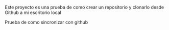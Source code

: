 Este  proyecto es una prueba de como crear un repositorio y clonarlo desde Github a mi escritorio local

Prueba de como sincronizar con github 
